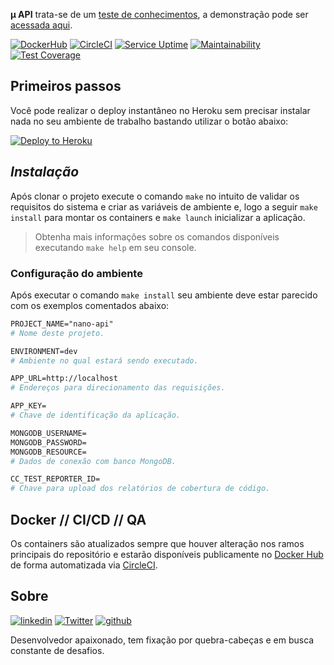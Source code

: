 **μ API** trata-se de um [teste de conhecimentos](https://github.com/SoftdesignBrasil/avalicao-tecnica-backend-v1/issues/1), a demonstração pode ser [acessada aqui](https://nanoapi.herokuapp.com/).



[url-dockerhub]: https://hub.docker.com/repository/docker/lambdadeveloper/nano-api
[url-circleci ]: https://app.circleci.com/pipelines/github/compilou/nano-api
[url-climate  ]: https://codeclimate.com/github/jmurowaniecki/nano-api/maintainability
[url-coverage ]: https://codeclimate.com/repos/5ecd2001df417b3651002e05/test_coverage



[](BADGES)
[![DockerHub      ][ico-dockerhub]][url-dockerhub]
[![CircleCI       ][ico-circleci ]][url-circleci ]
[![Service Uptime ][ico-uptime   ]](#)
[![Maintainability][ico-climate  ]][url-climate  ]
[![Test Coverage  ][ico-coverage ]][url-coverage ]




## Primeiros passos

Você pode realizar o deploy instantâneo no Heroku sem precisar instalar nada no seu ambiente de trabalho bastando utilizar o botão abaixo:

[![Deploy to Heroku](https://www.herokucdn.com/deploy/button.svg)](https://heroku.com/deploy)



## _Instalação_

Após clonar o projeto execute o comando `make` no intuito de validar os requisitos do sistema e criar as variáveis de ambiente e, logo a seguir `make install` para montar os containers e `make launch` inicializar a aplicação.

> Obtenha mais informações sobre os comandos disponíveis executando `make help` em seu console.



### Configuração do ambiente

Após executar o comando `make install` seu ambiente deve estar parecido com os exemplos comentados abaixo:

```apache
PROJECT_NAME="nano-api"
# Nome deste projeto.

ENVIRONMENT=dev
# Ambiente no qual estará sendo executado.

APP_URL=http://localhost
# Endereços para direcionamento das requisições.

APP_KEY=
# Chave de identificação da aplicação.

MONGODB_USERNAME=
MONGODB_PASSWORD=
MONGODB_RESOURCE=
# Dados de conexão com banco MongoDB.

CC_TEST_REPORTER_ID=
# Chave para upload dos relatórios de cobertura de código.
```



## Docker // CI/CD // QA

Os containers são atualizados sempre que houver alteração nos ramos principais do repositório e estarão disponíveis publicamente no [Docker Hub][url-dockerhub] de forma automatizada via [CircleCI][url-circleci].



## Sobre
<!-- Makefile:about -->
[![linkedin ][ico-linkedin ]](https://www.linkedin.com/in/php-developer)
[![Twitter  ][ico-twitter  ]](https://twitter.com/0xD3C0D3)
[![github   ][ico-github   ]](https://github.com/jmurowaniecki)
<!-- Makefile:/about -->

Desenvolvedor apaixonado, tem fixação por quebra-cabeças e em busca constante de desafios.



[](ASSETS)

[ico-twitter  ]: https://img.shields.io/badge/Twitter-0xD3C0D3-6f42c1?style=flat-square&logo=twitter&logoColor=fff
[ico-linkedin ]: https://img.shields.io/badge/linkedin-php--developer-1488C6?style=flat-square&logo=linkedin&logoColor=fff
[ico-github   ]: https://img.shields.io/badge/github-jmurowaniecki-0366d6?style=flat-square&logo=github&logoColor=fff
[ico-dockerhub]: https://img.shields.io/badge/λ::dev-nano--api-099cec?style=flat-square&logo=docker&logoColor=fff
[ico-circleci ]: https://img.shields.io/circleci/build/github/compilou/nano-api?label=CircleCI&logo=circleci&style=flat-square&token=736a53be01d64ad18fa278679178d36914715cf3
[ico-climate  ]: https://api.codeclimate.com/v1/badges/a93239014ccf7584a262/maintainability
[ico-coverage ]: https://api.codeclimate.com/v1/badges/a93239014ccf7584a262/test_coverage
[ico-uptime   ]: https://img.shields.io/uptimerobot/ratio/m785019275-d5d7bc84d661955e87251bd5?logo=heroku&style=flat-square
